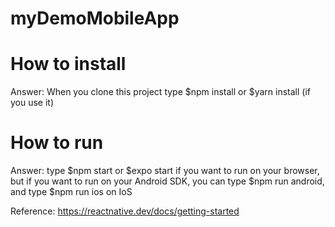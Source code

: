 ﻿# myDemoMobileApp
# How to install
Answer: When you clone this project type $npm install or $yarn install (if you use it)
# How to run
Answer: type $npm start or $expo start if you want to run on your browser, but if you want to run on your Android SDK, you can type $npm run android, and type $npm run ios on IoS

Reference: https://reactnative.dev/docs/getting-started
